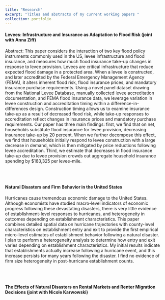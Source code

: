 ```yaml
---
title: "Research"
excerpt: "Titles and abstracts of my current working papers "
collection: portfolio
---
```


<h4>
Levees: Infrastructure and Insurance as Adaptation to Flood Risk (joint with Anna Ziff)
</h4>

Abstract: This paper considers the interaction of two key flood policy instruments commonly used in the US, levee infrastructure and flood insurance, and measures how much flood insurance take-up changes in response to levee provision. Levees are critical infrastructure that reduce expected flood damage in a protected area. When a levee is constructed, and later accredited by the Federal Emergency Management Agency (FEMA), it alters inherent flood risk, flood insurance prices, and mandatory insurance purchase requirements. Using a novel panel dataset drawing from the National Levee Database, manually collected levee accreditation documentation, and FEMA flood insurance data, we leverage variation in levee construction and accreditation timing within a difference-in-differences design. Construction timing allows us to examine insurance take-up as a result of decreased flood risk, while take-up responses to accreditation reflect changes in insurance prices and mandatory purchase requirements. Our paper has three main findings: first, we find that on net, households substitute flood insurance for levee provision, decreasing insurance take-up by 20 percent. When we further decompose this effect, we find that households initially respond to levee construction with a large decrease in demand, which is then mitigated by price reductions following levee accreditation. Third, we estimate that decreases in flood insurance take-up due to levee provision crowds out aggregate household insurance spending by \$183,325 per levee-mile.


<br>
<br>

<h4>Natural Disasters and Firm Behavior in the United States </h4>

Hurricanes cause tremendous economic damage to the United States. Although economists have studied macro-level indicators of economic progress following these devastating disasters, there is very little evidence of establishment-level responses to hurricanes, and heterogeneity in outcomes depending on establishment characteristics. This paper combines detailed spatial data on hurricane trajectories with county-level characteristics on establishment entry and exit to provide the first empirical micro-level estimates of establishment behavior following a natural disaster. I plan to perform a heterogeneity analysis to determine how entry and exit varies depending on establishment characteristics. My initial results indicate that establishments actually increase following a hurricane event, and this increase persists for many years following the disaster. I find no evidence of firm size heterogeneity in post-hurricane establishment counts.

<br>
<br>

<h4>The Effects of Natural Disasters on Rental Markets and Renter
Migration Decisions (joint with Nicole Karwowski) </h4>

